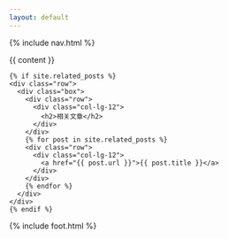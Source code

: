 ```yaml
---
layout: default
---
```

{% include nav.html %}


<div>
  <div class="container-fluid">
    {{ content }}

    {% if site.related_posts %}
    <div class="row">
      <div class="box">
        <div class="row">
          <div class="col-lg-12">
            <h2>相关文章</h2>
          </div>
        </div>
        {% for post in site.related_posts %}
        <div class="row">
          <div class="col-lg-12">
            <a href="{{ post.url }}">{{ post.title }}</a>
          </div>
        </div>
        {% endfor %}
      </div>
    </div>
    {% endif %}
  </div><!-- /.container -->
</div>

{% include foot.html %}
